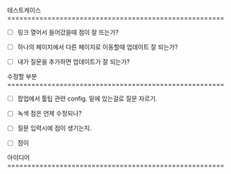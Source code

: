 테스트케이스 ======================================================

- [ ] 링크 열어서 들어갔을때 점이 잘 뜨는가?

- [ ] 하나의 페이지에서 다른 페이지로 이동할때 업데이트 잘 되는가?

- [ ] 내가 질문을 추가하면 업데이트가 잘 되는가?

수정할 부분 ======================================================

- [ ] 팝업에서 툴팁 관련 config. 밑에 있는걸로 질문 자르기.

* [ ] 녹색 점은 언제 수정되나?

* [ ] 질문 입력시에 점이 생기는지.

* [ ] 점이

아이디어 ======================================================
